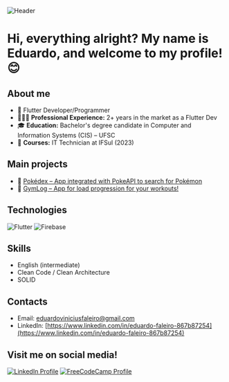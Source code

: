 ![Header](https://media.licdn.com/dms/image/v2/D4D16AQHB7iE7CgJPaw/profile-displaybackgroundimage-shrink_350_1400/profile-displaybackgroundimage-shrink_350_1400/0/1716429974926?e=1750291200&v=beta&t=r_vFSigMuZug4yN6Ah_4nglUPQBAf7LeN3O52Hj_DWQ)

# Hi, everything alright? My name is Eduardo, and welcome to my profile! 😊

## About me
- 📱 Flutter Developer/Programmer  
- 👨🏼‍💻 **Professional Experience:** 2+ years in the market as a Flutter Dev  
- 🎓 **Education:** Bachelor's degree candidate in Computer and Information Systems (CIS) – UFSC  
- 🏫 **Courses:** IT Technician at IFSul (2023)  

## Main projects
- 🍚 [Pokédex – App integrated with PokeAPI to search for Pokémon](https://github.com/eduardovfaleiro/pokedex)  
- 🦾 [GymLog – App for load progression for your workouts!](https://github.com/eduardovfaleiro/gym-log)  

## Technologies
![Flutter](https://img.shields.io/badge/Flutter-%2302569B.svg?style=for-the-badge&logo=Flutter&logoColor=white)
![Firebase](https://img.shields.io/badge/firebase-%23039BE5.svg?style=for-the-badge&logo=firebase)

## Skills
- English (intermediate)  
- Clean Code / Clean Architecture  
- SOLID  

## Contacts
- Email: eduardoviniciusfaleiro@gmail.com  
- LinkedIn: [https://www.linkedin.com/in/eduardo-faleiro-867b87254](https://www.linkedin.com/in/eduardo-faleiro-867b87254)  

## Visit me on social media!
[![LinkedIn Profile](https://img.shields.io/badge/LinkedIn-0077B5?style=for-the-badge&logo=linkedin&logoColor=white)](https://www.linkedin.com/in/eduardo-faleiro-867b87254)
[![FreeCodeCamp Profile](https://img.shields.io/badge/freecodecamp-27273D?style=for-the-badge&logo=freecodecamp&logoColor=white)](https://www.freecodecamp.org/eduardoviniciusfaleiro)

